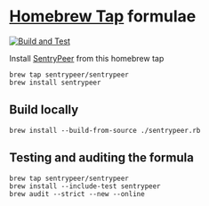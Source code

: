# [Homebrew Tap](https://docs.brew.sh/Taps) formulae
[![Build and Test](https://github.com/SentryPeer/homebrew-sentrypeer/actions/workflows/main.yml/badge.svg)](https://github.com/SentryPeer/homebrew-sentrypeer/actions/workflows/main.yml)

Install [SentryPeer](https://github.com/SentryPeer/SentryPeer) from this homebrew tap

    brew tap sentrypeer/sentrypeer
    brew install sentrypeer

## Build locally

    brew install --build-from-source ./sentrypeer.rb

## Testing and auditing the formula

    brew tap sentrypeer/sentrypeer
    brew install --include-test sentrypeer
    brew audit --strict --new --online
